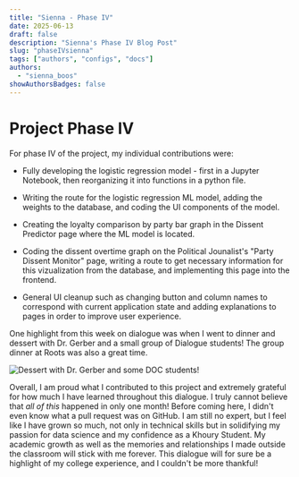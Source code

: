 ```yaml
---
title: "Sienna - Phase IV"
date: 2025-06-13
draft: false
description: "Sienna's Phase IV Blog Post"
slug: "phaseIVsienna"
tags: ["authors", "configs", "docs"]
authors:
  - "sienna_boos"
showAuthorsBadges: false
---
```


# Project Phase IV

For phase IV of the project, my individual contributions were:

- Fully developing the logistic regression model - first in a Jupyter Notebook, then reorganizing it into functions in a python file.

- Writing the route for the logistic regression ML model, adding the weights to the database, and coding the UI components of the model.

- Creating the loyalty comparison by party bar graph in the Dissent Predictor page where the ML model is located.

- Coding the dissent overtime graph on the Political Jounalist's "Party Dissent Monitor" page, writing a route to get necessary information for this vizualization from the database, and implementing this page into the frontend.

- General UI cleanup such as changing button and column names to correspond with current application state and adding explanations to pages in order to improve user experience.

One highlight from this week on dialogue was when I went to dinner and dessert with Dr. Gerber and a small group of Dialogue students! The group dinner at Roots was also a great time.

![Dessert with Dr. Gerber and some DOC students!](dessert.jpeg)

Overall, I am proud what I contributed to this project and extremely grateful for how much I have learned throughout this dialogue. I truly cannot believe that _all of this_ happened in only one month! Before coming here, I didn't even know what a pull request was on GitHub. I am still no expert, but I feel like I have grown so much, not only in technical skills but in solidifying my passion for data science and my confidence as a Khoury Student. My academic growth as well as the memories and relationships I made outside the classroom will stick with me forever. This dialogue will for sure be a highlight of my college experience, and I couldn't be more thankful!